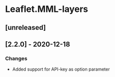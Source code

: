 # Leaflet.MML-layers

## [unreleased]

## [2.2.0] - 2020-12-18

### Changes

- Added support for API-key as option parameter